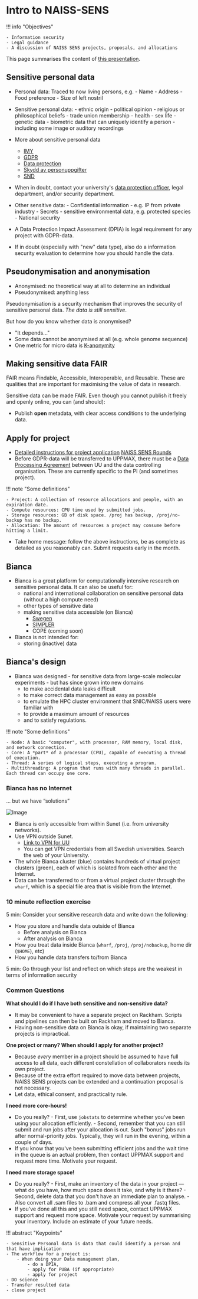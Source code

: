 # Intro to NAISS-SENS

!!! info "Objectives"

    - Information security
    - Legal guidance
    - A discussion of NAISS SENS projects, proposals, and allocations

This page summarises the content of [this presentation](https://github.com/UPPMAX/bianca_workshops/blob/main/docs/presentations/Bianca%20legal%20and%20admin.pdf).


## Sensitive personal data

- Personal data: Traced to now living persons, e.g.
        - Name
        - Address
        - Food preference
        - Size of left nostril

- Sensitive personal data:
        - ethnic origin
        - political opinion
        - religious or philosophical beliefs
        - trade union membership
        - health
        - sex life
        - genetic data
        - biometric data that can uniquely identify a person
                - including some image or auditory recordings

- More about sensitive personal data
    - [IMY](https://www.imy.se/en/)
    - [GDPR](https://www.gdpr.eu/)
    - [Data protection](https://ec.europa.eu/info/law/law-topic/data-protection_en)
    - [Skydd av personuppgifter](https://ec.europa.eu/info/law/law-topic/data-protection_sv)
    - [SND](https://snd.gu.se/sv/hantera-data/planera/forskningsdata-med-personuppgifter)

- When in doubt, contact your university's [data protection officer](https://www.uu.se/en/centre/uppmax/get-started/create-account-and-apply-for-project/apply-for-projects/applying-for-naiss-sens-project/sensitive--data), legal department, and/or security department.

- Other sensitive data:
        - Confidential information
                - e.g. IP from private industry
        - Secrets
                - sensitive environmental data, e.g. protected species
        - National security

- A Data Protection Impact Assessment (DPIA) is legal requirement for any project with GDPR-data.

- If in doubt (especially with "new" data type), also do a information security evaluation to determine how you should handle the data.

## Pseudonymisation and anonymisation

- Anonymised: no theoretical way at all to determine an individual
- Pseudonymised: anything less

Pseudonymisation is a security mechanism that improves the security of sensitive personal data. *The data is still sensitive*.

But how do you know whether data is anonymised?

- "It depends..."
- Some data cannot be anonymised at all (e.g. whole genome sequence)
- One metric for micro data is [K-anonymity](https://en.wikipedia.org/wiki/K-anonymity)

## Making sensitive data FAIR

FAIR means Findable, Accessible, Interoperable, and Reusable. These are qualities that are important for maximising the value of data in research.

Sensitive data can be made FAIR. Even though you cannot publish it freely and openly online, you can (and should):

- Publish **open** metadata, with clear access conditions to the underlying data.


## Apply for project

- [Detailed instructions for project application](https://www.uu.se/en/centre/uppmax/get-started/create-account-and-apply-for-project/apply-for-projects/applying-for-naiss-sens-project)
[NAISS SENS Rounds](https://supr.naiss.se/round/open_or_pending_type/?type=NAISS+SENS)
- Before GDPR-data will be transferred to UPPMAX, there must be a [Data Processing Agreement](https://www.uu.se/en/centre/uppmax/get-started/create-account-and-apply-for-project/apply-for-projects/applying-for-naiss-sens-project/puba) between UU and the data controlling organisation. These are currently specific to the PI (and sometimes project).

!!! note "Some definitions"

    - Project: A collection of resource allocations and people, with an expiration date.
    - Compute resources: CPU time used by submitted jobs.
    - Storage resources: GB of disk space. /proj has backup, /proj/no-backup has no backup.
    - Allocation: The amount of resources a project may consume before hitting a limit.

- Take home message: follow the above instructions, be as complete as detailed as you reasonably can. Submit requests early in the month.


## Bianca

- Bianca is a great platform for computationally intensive research on sensitive personal data. It can also be useful for:
    - national and international collaboration on sensitive personal data (without a high compute need)
    - other types of sensitive data
    - making sensitive data accessible (on Bianca)
        - [Swegen](https://snd.gu.se/en/catalogue/study/ext0285)
        - [SIMPLER](https://www.simpler4health.se/)
        - COPE (coming soon)
- Bianca is not intended for:
    - storing (inactive) data


## Bianca's design

- Bianca was designed
        - for sensitive data from large-scale molecular experiments
                - but has since grown into new domains
    - to make accidental data leaks difficult
    - to make correct data management as easy as possible
    - to emulate the HPC cluster environment that SNIC/NAISS users were familiar with
    - to provide a maximum amount of resources
    - and to satisfy regulations.

!!! note "Some definitions"

    - Node: A basic "computer", with processor, RAM memory, local disk, and network connection.
    - Core: A *part* of a processor (CPU), capable of executing a thread of execution.
    - Thread: A series of logical steps, executing a program.
    - Multithreading: A program that runs with many threads in parallel. Each thread can occupy one core.


### Bianca has no Internet

... but we have “solutions”

![Image](./img/biancaorganisation-01.png)

- Bianca is only accessible from within Sunet (i.e. from university networks).
- Use VPN outside Sunet.
    - [Link to VPN for UU](https://www.uu.se/en/staff/service-and-tools/tools-and-guides/connect-to-the-network-remotely/connect-using-the-universitys-vpn-service)
    - You can get VPN credentials from all Swedish universities. Search the web of your University.
- The whole Bianca cluster (blue) contains hundreds of virtual project clusters (green), each of which is isolated from each other and the Internet.
- Data can be transferred to or from a virtual project cluster through the ``wharf``, which is a special file area that is visible from the Internet.

### 10 minute reflection exercise

5 min: Consider your sensitive research data and write down the following:

- How you store and handle data outside of Bianca
    - Before analysis on Bianca
    - After analysis on Bianca
- How you treat data inside Bianca (``wharf``, ``/proj``, ``/proj/nobackup``, home dir (``$HOME``), etc)
- How you handle data transfers to/from Bianca

5 min: Go through your list and reflect on which steps are the weakest in terms of information security


### Common Questions

**What should I do if I have both sensitive and non-sensitive data?**

- It may be convenient to have a separate project on Rackham. Scripts and pipelines can then be built on Rackham and moved to Bianca.
- Having non-sensitive data on Bianca is okay, if maintaining two separate projects is impractical.

**One project or many? When should I apply for another project?**

- Because *every* member in a project should be assumed to have full access to all data, each different constellation of collaborators needs its own project.
- Because of the extra effort required to move data between projects, NAISS SENS projects can be extended and a continuation proposal is not necessary.
- Let data, ethical consent, and practicality rule.

**I need more core-hours!**

- Do you really?
        - First, use ``jobstats`` to determine whether you've been using your allocation efficiently.
        - Second, remember that you can still submit and run jobs after your allocation is out. Such "bonus" jobs run after normal-priority jobs. Typically, they will run in the evening, within a couple of days.
- If you know that you've been submitting efficient jobs and the wait time in the queue is an actual problem, then contact UPPMAX support and request more time. Motivate your request.

**I need more storage space!**

- Do you really?
        - First, make an inventory of the data in your project — what do you have, how much space does it take, and why is it there?
        - Second, delete data that you don't have an immediate plan to analyse.
        - Also convert all .sam files to .bam and compress all your .fastq files.
- If you've done all this and you still need space, contact UPPMAX support and request more space. Motivate your request by summarising your inventory. Include an estimate of your future needs.

!!! abstract "Keypoints"

    - Sensitive Personal data is data that could identify a person and that have implication
    - The workflow for a project is:
        - When doing your Data management plan,
            - do a DPIA,
            - apply for PUBA (if appropriate)
            - apply for project
    - DO science
    - Transfer resulted data
    - close project

